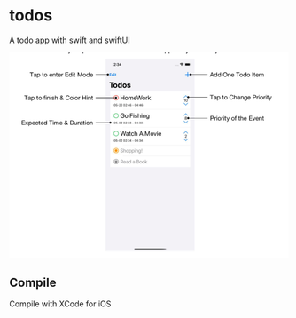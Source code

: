 # todos

A todo app with swift and swiftUI

![](img/demo.png)

## Compile

Compile with XCode for iOS
